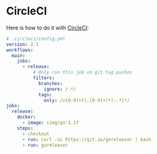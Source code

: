 # CircleCI

Here is how to do it with [CircleCI](https://circleci.com):

```yaml
# .circleci/config.yml
version: 2.1
workflows:
  main:
    jobs:
      - release:
          # Only run this job on git tag pushes
          filters:
            branches:
              ignore: /.*/
            tags:
              only: /v[0-9]+(\.[0-9]+)*(-.*)*/
jobs:
  release:
    docker:
      - image: cimg/go:1.17
    steps:
      - checkout
      - run: curl -sL https://git.io/goreleaser | bash
      - run: goreleaser
```
